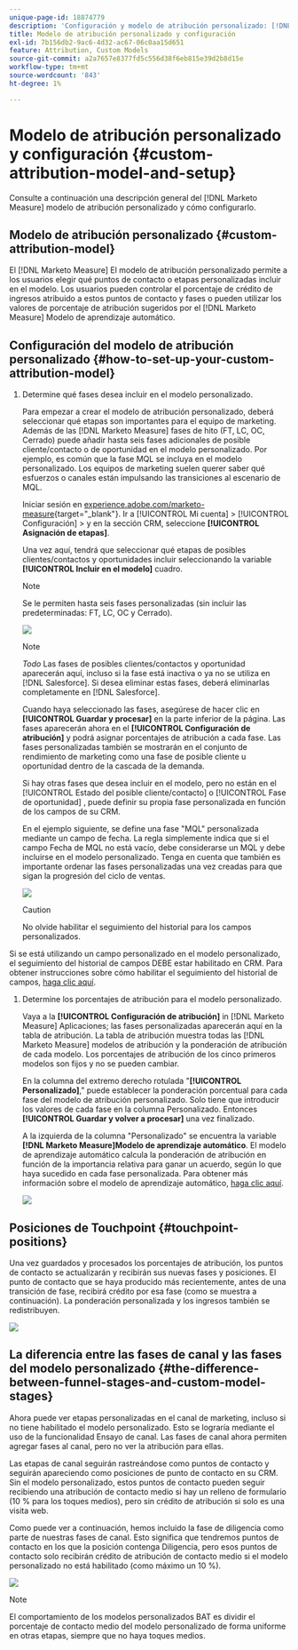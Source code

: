```yaml
---
unique-page-id: 18874779
description: 'Configuración y modelo de atribución personalizado: [!DNL Marketo Measure] - Documentación del producto'
title: Modelo de atribución personalizado y configuración
exl-id: 7b156db2-9ac6-4d32-ac67-06c0aa15d651
feature: Attribution, Custom Models
source-git-commit: a2a7657e8377fd5c556d38f6eb815e39d2b8d15e
workflow-type: tm+mt
source-wordcount: '843'
ht-degree: 1%

---
```


# Modelo de atribución personalizado y configuración {#custom-attribution-model-and-setup}

Consulte a continuación una descripción general del [!DNL Marketo Measure] modelo de atribución personalizado y cómo configurarlo.

## Modelo de atribución personalizado {#custom-attribution-model}

El [!DNL Marketo Measure] El modelo de atribución personalizado permite a los usuarios elegir qué puntos de contacto o etapas personalizadas incluir en el modelo. Los usuarios pueden controlar el porcentaje de crédito de ingresos atribuido a estos puntos de contacto y fases o pueden utilizar los valores de porcentaje de atribución sugeridos por el [!DNL Marketo Measure] Modelo de aprendizaje automático.

## Configuración del modelo de atribución personalizado {#how-to-set-up-your-custom-attribution-model}

1. Determine qué fases desea incluir en el modelo personalizado.

   Para empezar a crear el modelo de atribución personalizado, deberá seleccionar qué etapas son importantes para el equipo de marketing. Además de las [!DNL Marketo Measure] fases de hito (FT, LC, OC, Cerrado) puede añadir hasta seis fases adicionales de posible cliente/contacto o de oportunidad en el modelo personalizado. Por ejemplo, es común que la fase MQL se incluya en el modelo personalizado. Los equipos de marketing suelen querer saber qué esfuerzos o canales están impulsando las transiciones al escenario de MQL.

   Iniciar sesión en [experience.adobe.com/marketo-measure](https://experience.adobe.com/marketo-measure){target="_blank"}. Ir a [!UICONTROL Mi cuenta] > [!UICONTROL Configuración] > y en la sección CRM, seleccione **[!UICONTROL Asignación de etapas]**.

   Una vez aquí, tendrá que seleccionar qué etapas de posibles clientes/contactos y oportunidades incluir seleccionando la variable **[!UICONTROL Incluir en el modelo]** cuadro.

   >[!NOTE]
   >
   >Se le permiten hasta seis fases personalizadas (sin incluir las predeterminadas: FT, LC, OC y Cerrado).

   ![](assets/1-1.png)

   >[!NOTE]
   >
   >_Todo_ Las fases de posibles clientes/contactos y oportunidad aparecerán aquí, incluso si la fase está inactiva o ya no se utiliza en [!DNL Salesforce]. Si desea eliminar estas fases, deberá eliminarlas completamente en [!DNL Salesforce].

   Cuando haya seleccionado las fases, asegúrese de hacer clic en **[!UICONTROL Guardar y procesar]** en la parte inferior de la página. Las fases aparecerán ahora en el **[!UICONTROL Configuración de atribución]** y podrá asignar porcentajes de atribución a cada fase. Las fases personalizadas también se mostrarán en el conjunto de rendimiento de marketing como una fase de posible cliente u oportunidad dentro de la cascada de la demanda.

   Si hay otras fases que desea incluir en el modelo, pero no están en el [!UICONTROL Estado del posible cliente/contacto] o [!UICONTROL Fase de oportunidad] , puede definir su propia fase personalizada en función de los campos de su CRM.

   En el ejemplo siguiente, se define una fase &quot;MQL&quot; personalizada mediante un campo de fecha. La regla simplemente indica que si el campo Fecha de MQL no está vacío, debe considerarse un MQL y debe incluirse en el modelo personalizado. Tenga en cuenta que también es importante ordenar las fases personalizadas una vez creadas para que sigan la progresión del ciclo de ventas.

   ![](assets/2-1.png)

   >[!CAUTION]
   >
   >No olvide habilitar el seguimiento del historial para los campos personalizados.

Si se está utilizando un campo personalizado en el modelo personalizado, el seguimiento del historial de campos DEBE estar habilitado en CRM. Para obtener instrucciones sobre cómo habilitar el seguimiento del historial de campos, [haga clic aquí](/help/advanced-marketo-measure-features/custom-attribution-models/custom-model-setup-enable-field-history-tracking.md).

1. Determine los porcentajes de atribución para el modelo personalizado.

   Vaya a la **[!UICONTROL Configuración de atribución]** in [!DNL Marketo Measure] Aplicaciones; las fases personalizadas aparecerán aquí en la tabla de atribución. La tabla de atribución muestra todas las [!DNL Marketo Measure] modelos de atribución y la ponderación de atribución de cada modelo. Los porcentajes de atribución de los cinco primeros modelos son fijos y no se pueden cambiar.

   En la columna del extremo derecho rotulada &quot;**[!UICONTROL Personalizado]**,&quot; puede establecer la ponderación porcentual para cada fase del modelo de atribución personalizado. Solo tiene que introducir los valores de cada fase en la columna Personalizado. Entonces **[!UICONTROL Guardar y volver a procesar]** una vez finalizado.

   A la izquierda de la columna &quot;Personalizado&quot; se encuentra la variable **[!DNL Marketo Measure]Modelo de aprendizaje automático**. El modelo de aprendizaje automático calcula la ponderación de atribución en función de la importancia relativa para ganar un acuerdo, según lo que haya sucedido en cada fase personalizada. Para obtener más información sobre el modelo de aprendizaje automático, [haga clic aquí](/help/advanced-marketo-measure-features/custom-attribution-models/machine-learning-model-faq.md).

   ![](assets/3.png)

## Posiciones de Touchpoint {#touchpoint-positions}

Una vez guardados y procesados los porcentajes de atribución, los puntos de contacto se actualizarán y recibirán sus nuevas fases y posiciones. El punto de contacto que se haya producido más recientemente, antes de una transición de fase, recibirá crédito por esa fase (como se muestra a continuación). La ponderación personalizada y los ingresos también se redistribuyen.

![](assets/4.png)

## La diferencia entre las fases de canal y las fases del modelo personalizado {#the-difference-between-funnel-stages-and-custom-model-stages}

Ahora puede ver etapas personalizadas en el canal de marketing, incluso si no tiene habilitado el modelo personalizado. Esto se lograría mediante el uso de la funcionalidad Ensayo de canal. Las fases de canal ahora permiten agregar fases al canal, pero no ver la atribución para ellas.

Las etapas de canal seguirán rastreándose como puntos de contacto y seguirán apareciendo como posiciones de punto de contacto en su CRM. Sin el modelo personalizado, estos puntos de contacto pueden seguir recibiendo una atribución de contacto medio si hay un relleno de formulario (10 % para los toques medios), pero sin crédito de atribución si solo es una visita web.

Como puede ver a continuación, hemos incluido la fase de diligencia como parte de nuestras fases de canal. Esto significa que tendremos puntos de contacto en los que la posición contenga Diligencia, pero esos puntos de contacto solo recibirán crédito de atribución de contacto medio si el modelo personalizado no está habilitado (como máximo un 10 %).

![](assets/5.png)

>[!NOTE]
>
>El comportamiento de los modelos personalizados BAT es dividir el porcentaje de contacto medio del modelo personalizado de forma uniforme en otras etapas, siempre que no haya toques medios.
